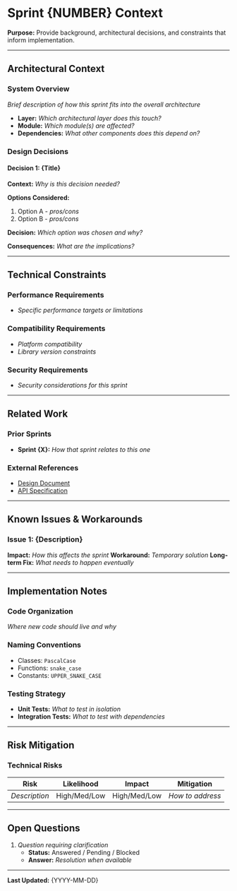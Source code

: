# Sprint {NUMBER} Context

**Purpose:** Provide background, architectural decisions, and constraints that inform implementation.

---

## Architectural Context

### System Overview
_Brief description of how this sprint fits into the overall architecture_

- **Layer:** _Which architectural layer does this touch?_
- **Module:** _Which module(s) are affected?_
- **Dependencies:** _What other components does this depend on?_

### Design Decisions

#### Decision 1: {Title}
**Context:** _Why is this decision needed?_

**Options Considered:**
1. Option A - _pros/cons_
2. Option B - _pros/cons_

**Decision:** _Which option was chosen and why?_

**Consequences:** _What are the implications?_

---

## Technical Constraints

### Performance Requirements
- _Specific performance targets or limitations_

### Compatibility Requirements
- _Platform compatibility_
- _Library version constraints_

### Security Requirements
- _Security considerations for this sprint_

---

## Related Work

### Prior Sprints
- **Sprint {X}:** _How that sprint relates to this one_

### External References
- [Design Document](link)
- [API Specification](link)

---

## Known Issues & Workarounds

### Issue 1: {Description}
**Impact:** _How this affects the sprint_
**Workaround:** _Temporary solution_
**Long-term Fix:** _What needs to happen eventually_

---

## Implementation Notes

### Code Organization
_Where new code should live and why_

### Naming Conventions
- Classes: `PascalCase`
- Functions: `snake_case`
- Constants: `UPPER_SNAKE_CASE`

### Testing Strategy
- **Unit Tests:** _What to test in isolation_
- **Integration Tests:** _What to test with dependencies_

---

## Risk Mitigation

### Technical Risks
| Risk | Likelihood | Impact | Mitigation |
|------|------------|--------|------------|
| _Description_ | High/Med/Low | High/Med/Low | _How to address_ |

---

## Open Questions

1. _Question requiring clarification_
   - **Status:** Answered / Pending / Blocked
   - **Answer:** _Resolution when available_

---

**Last Updated:** {YYYY-MM-DD}
